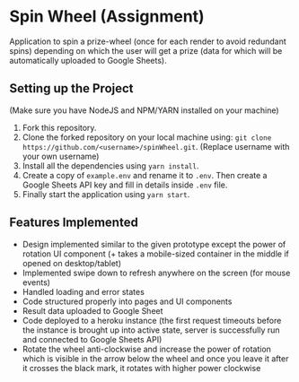# Spin Wheel (Assignment)
Application to spin a prize-wheel (once for each render to avoid redundant spins) depending on which the user will get a prize (data for which will be automatically uploaded to Google Sheets).

##  Setting up the Project
(Make sure you have NodeJS and NPM/YARN installed on your machine)
1. Fork this repository.
2. Clone the forked repository on your local machine using: 
`git clone https://github.com/<username>/spinWheel.git`. (Replace username with your own username)
3. Install all the dependencies using `yarn install`.
4. Create a copy of `example.env` and rename it to `.env`. Then create a Google Sheets API key and fill in details inside `.env` file.
5. Finally start the application using `yarn start`.

## Features Implemented
- Design implemented similar to the given prototype except the power of rotation UI component (+ takes a mobile-sized container in the middle if opened on desktop/tablet)
- Implemented swipe down to refresh anywhere on the screen (for mouse events)
- Handled loading and error states
- Code structured properly into pages and UI components
- Result data uploaded to Google Sheet
- Code deployed to a heroku instance (the first request timeouts before the instance is brought up into active state, server is successfully run and connected to Google Sheets API)
- Rotate the wheel anti-clockwise and increase the power of rotation which is visible in the arrow below the wheel and once you leave it after it crosses the black mark, it rotates with higher power clockwise
